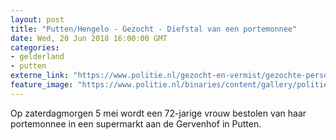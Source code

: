 ```yaml
---
layout: post
title: "Putten/Hengelo - Gezocht - Diefstal van een portemonnee"
date: Wed, 20 Jun 2018 16:00:00 GMT
categories: 
- gelderland 
- putten 
externe_link: "https://www.politie.nl/gezocht-en-vermist/gezochte-personen/2018/juni/02-oon/gld/diefstal-van-een-portemonnee.html"
feature_image: "https://www.politie.nl/binaries/content/gallery/politie/gezocht/verdachten/2018/juni/02-on/2018194902-1.jpg"
---
```


Op zaterdagmorgen 5 mei wordt een 72-jarige vrouw bestolen van haar portemonnee in een supermarkt aan de Gervenhof in Putten.
